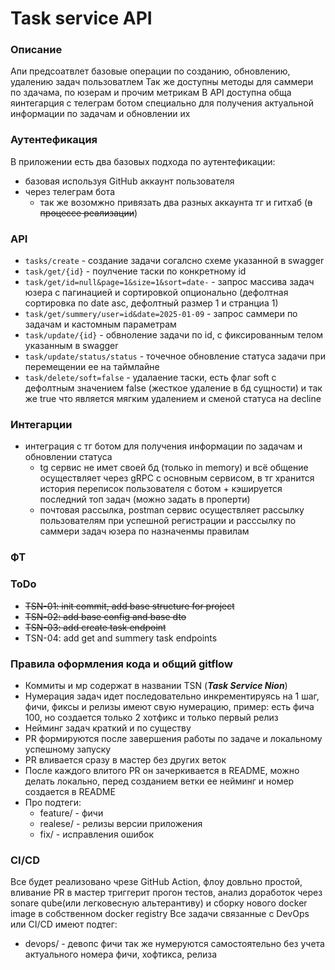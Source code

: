 # Task service API


### Описание
Апи предсоатвлет базовые операции по созданию, обновлению, удалению задач пользоватлем
Так же доступны методы для саммери по здачама, по юзерам и прочим метрикам
В API доступна обща яинтегарция с телеграм ботом специально для получения актуальной информации по задачам и обновлении их

### Аутентефикация
В приложении есть два базовых подхода по аутентефикации:
  - базовая используя GitHub аккаунт пользователя
  - через телеграм бота
     - так же возомжно привязать два разных аккаунта тг и гитхаб (~~в процессе реализации~~)

### API
  - `tasks/create` - создание задачи согалсно схеме указанной в swagger
  - `task/get/{id}` - поулчение таски по конкретному id
  - `task/get/id=null&page=1&size=1&sort=date-` - запрос массива задач юзера с пагинацией и сортировкой опционально (дефолтная сортировка по date asc, дефолтный размер 1 и странциа 1)
  - `task/get/summery/user=id&date=2025-01-09` - запрос саммери по задачам и кастомным параметрам
  - `task/update/{id}` - обвноление задачи по id, с фиксированным телом указанным в swagger
  - `task/update/status/status` -  точечное обновление статуса задачи при перемещении ее на таймлайне
  - `task/delete/soft=false` - удалаение таски, есть флаг soft с дефолтным значением false (жесткое удаление в бд сущности) и так же true что является мягким удалением и сменой статуса на decline

### Интегарции
- интеграция с тг ботом для получения информации по задачам и обновлении статуса
  - tg сервис не имет своей бд (только in memory) и всё общение осуществляет через gRPC с основным сервисом, в тг хранится история переписок пользователя с ботом + кэшируется последний топ задач (можно задать в проперти)
  - почтовая рассылка, postman сервис осуществляет рассылку пользователям при успешной регистрации и расссылку по саммери задач юзера по назначенмы правилам

### ФТ

### ToDo
- ~~TSN-01: init commit, add base structure for project~~
- ~~TSN-02: add base config and base dto~~
- ~~TSN-03: add create task endpoint~~
- TSN-04: add get and summery task endpoints

### Правила оформления кода и общий gitflow
- Коммиты и мр содержат в названии TSN (***Task Service Nion***)
- Нумерация задач идет последовательно инкрементируясь на 1 шаг, фичи, фиксы и релизы имеют свую нумерацию, пример: есть фича 100, но создается только 2 хотфикс и только первый релиз
- Нейминг задач краткий и по существу
- PR формируются после завершения работы по задаче и локальному успешному запуску
- PR вливается сразу в мастер без других веток
- После каждого влитого PR он зачеркивается в README, можно делать локально, перед созданием ветки ее нейминг и номер создается в README
- Про подтеги:
  - feature/ - фичи
  - realese/ - релизы версии приложения
  - fix/ - исправления ошибок

 ### CI/CD
Все будет реализовано чрезе GitHub Action, флоу довльно простой, вливание PR в мастер триггерит прогон тестов, анализ доработок через sonare qube(или легковесную альтерантиву) и сборку нового docker image в собственном docker registry 
Все задачи связанные с DevOps или CI/CD имеют подтег:
- devops/ - девопс фичи так же нумеруются самостоятельно без учета актуального номера фичи, хофтикса, релиза


